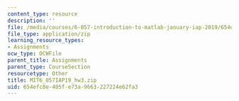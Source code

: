 ```yaml
---
content_type: resource
description: ''
file: /media/courses/6-057-introduction-to-matlab-january-iap-2019/654efc8e405fe73a9663227224e62fa3_MIT6_057IAP19_hw3.zip
file_type: application/zip
learning_resource_types:
- Assignments
ocw_type: OCWFile
parent_title: Assignments
parent_type: CourseSection
resourcetype: Other
title: MIT6_057IAP19_hw3.zip
uid: 654efc8e-405f-e73a-9663-227224e62fa3
---
```

